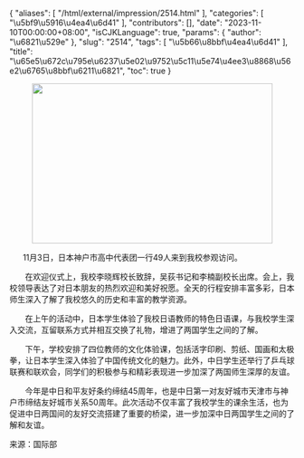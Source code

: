 {
    "aliases": [
        "/html/external/impression/2514.html"
    ],
    "categories": [
        "\u5bf9\u5916\u4ea4\u6d41"
    ],
    "contributors": [],
    "date": "2023-11-10T00:00:00+08:00",
    "isCJKLanguage": true,
    "params": {
        "author": "\u6821\u529e"
    },
    "slug": "2514",
    "tags": [
        "\u5b66\u8bbf\u4ea4\u6d41"
    ],
    "title": "\u65e5\u672c\u795e\u6237\u5e02\u9752\u5c11\u5e74\u4ee3\u8868\u56e2\u6765\u8bbf\u6211\u6821",
    "toc": true
}


<img
    src="https://cdn.tfls.online/mirror/full/749c17bc25175a605faf020f3c953d34399a513c.jpg"
    style="display:block;margin-left:auto;margin-right:auto;"
    decoding="async"
    fetchpriority="auto"
    loading="lazy"
    height="283"
    width="425"
/>




       11月3日，日本神户市高中代表团一行49人来到我校参观访问。




  






  





        在欢迎仪式上，我校李晓辉校长致辞，吴荻书记和李楠副校长出席。会上，我校领导表达了对日本朋友的热烈欢迎和美好祝愿。全天的行程安排丰富多彩，日本师生深入了解了我校悠久的历史和丰富的教学资源。




  






       在上午的活动中，日本学生体验了我校日语教师的特色日语课，与我校学生深入交流，互留联系方式并相互交换了礼物，增进了两国学生之间的了解。




  





       下午，学校安排了四位教师的文化体验课，包括活字印刷、剪纸、国画和太极拳，让日本学生深入体验了中国传统文化的魅力。此外，中日学生还举行了乒乓球联赛和联欢会，同学们的积极参与和精彩表现进一步加深了两国师生深厚的友谊。




  





       今年是中日和平友好条约缔结45周年，也是中日第一对友好城市天津市与神户市缔结友好城市关系50周年。此次活动不仅丰富了我校学生的课余生活，也为促进中日两国间的友好交流搭建了重要的桥梁，进一步加深中日两国学生之间的了解和友谊。




  





来源：国际部


